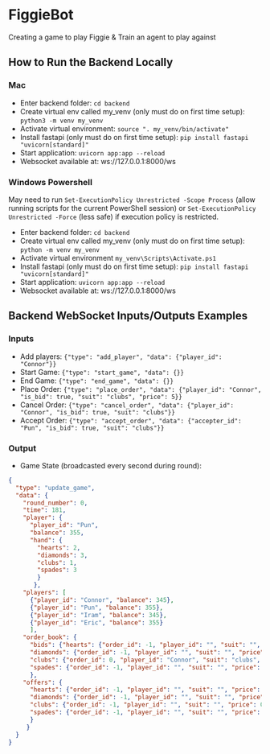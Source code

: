# FiggieBot

Creating a game to play Figgie &amp; Train an agent to play against

## How to Run the Backend Locally

### Mac

- Enter backend folder: `cd backend`
- Create virtual env called my_venv (only must do on first time setup): `python3 -m venv my_venv`
- Activate virtual environment: `source ". my_venv/bin/activate"`
- Install fastapi (only must do on first time setup): `pip install fastapi "uvicorn[standard]"`
- Start application: `uvicorn app:app --reload`
- Websocket available at: ws://127.0.0.1:8000/ws

### Windows Powershell

May need to run `Set-ExecutionPolicy Unrestricted -Scope Process` (allow running scripts for the current PowerShell session) or `Set-ExecutionPolicy Unrestricted -Force` (less safe) if execution policy is restricted.

- Enter backend folder: `cd backend`
- Create virtual env called my_venv (only must do on first time setup): `python -m venv my_venv`
- Activate virtual environment `my_venv\Scripts\Activate.ps1`
- Install fastapi (only must do on first time setup): `pip install fastapi "uvicorn[standard]"`
- Start application: `uvicorn app:app --reload`
- Websocket available at: ws://127.0.0.1:8000/ws

## Backend WebSocket Inputs/Outputs Examples

### Inputs

- Add players: `{"type": "add_player", "data": {"player_id": "Connor"}}`
- Start Game: `{"type": "start_game", "data": {}}`
- End Game: `{"type": "end_game", "data": {}}`
- Place Order: `{"type": "place_order", "data": {"player_id": "Connor", "is_bid": true, "suit": "clubs", "price": 5}}`
- Cancel Order: `{"type": "cancel_order", "data": {"player_id": "Connor", "is_bid": true, "suit": "clubs"}}`
- Accept Order: `{"type": "accept_order", "data": {"accepter_id": "Pun", "is_bid": true, "suit": "clubs"}}`

### Output

- Game State (broadcasted every second during round):

```json
{
  "type": "update_game",
  "data": {
    "round_number": 0,
    "time": 181,
    "player": {
      "player_id": "Pun",
      "balance": 355,
      "hand": {
        "hearts": 2,
        "diamonds": 3,
        "clubs": 1,
        "spades": 3
        }
       },
    "players": [
      {"player_id": "Connor", "balance": 345},
      {"player_id": "Pun", "balance": 355},
      {"player_id": "Iram", "balance": 345},
      {"player_id": "Eric", "balance": 355}
      ],
    "order_book": {
      "bids": {"hearts": {"order_id": -1, "player_id": "", "suit": "", "price": 0},
      "diamonds": {"order_id": -1, "player_id": "", "suit": "", "price": 0},
      "clubs": {"order_id": 0, "player_id": "Connor", "suit": "clubs", "price": 5},
      "spades": {"order_id": -1, "player_id": "", "suit": "", "price": 0}
      },
    "offers": {
      "hearts": {"order_id": -1, "player_id": "", "suit": "", "price": 0},
      "diamonds": {"order_id": -1, "player_id": "", "suit": "", "price": 0},
      "clubs": {"order_id": -1, "player_id": "", "suit": "", "price": 0},
      "spades": {"order_id": -1, "player_id": "", "suit": "", "price": 0}
      }
     }
  }
}
```
